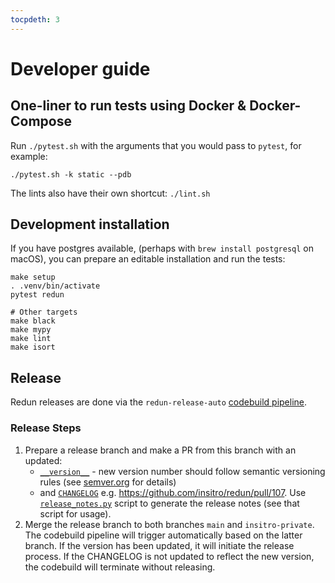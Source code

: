 ```yaml
---
tocpdeth: 3
---
```


# Developer guide

## One-liner to run tests using Docker & Docker-Compose

Run `./pytest.sh` with the arguments that you would pass to `pytest`, for example:

```
./pytest.sh -k static --pdb
```

The lints also have their own shortcut: `./lint.sh`

## Development installation

If you have postgres available, (perhaps with `brew install postgresql` on macOS), you can prepare
an editable installation and run the tests:
```shell
make setup
. .venv/bin/activate
pytest redun

# Other targets
make black
make mypy
make lint
make isort
```

## Release

Redun releases are done via the `redun-release-auto` [codebuild pipeline](https://us-west-2.console.aws.amazon.com/codesuite/codebuild/projects/redun-release-auto/).

### Release Steps

1. Prepare a release branch and make a PR from this branch with an updated:
   - [`__version__`](https://github.com/insitro/redun/blob/0cd06c8147700f67b777b5a43a6d3e3925274bff/redun/__init__.py#L21) - new version number should follow semantic versioning rules (see [semver.org](https://semver.org/) for details)
   - and [`CHANGELOG`](https://github.com/insitro/redun/blob/main/docs/source/CHANGELOG.md) e.g. https://github.com/insitro/redun/pull/107. Use [`release_notes.py`](docs/release_notes.py) script to generate the release notes (see that script for usage).
2. Merge the release branch to both branches `main` and `insitro-private`. The codebuild pipeline will trigger automatically based on the latter branch. If the version has been updated, it will initiate the release process. If the CHANGELOG is not updated to reflect the new version, the codebuild will terminate without releasing.
